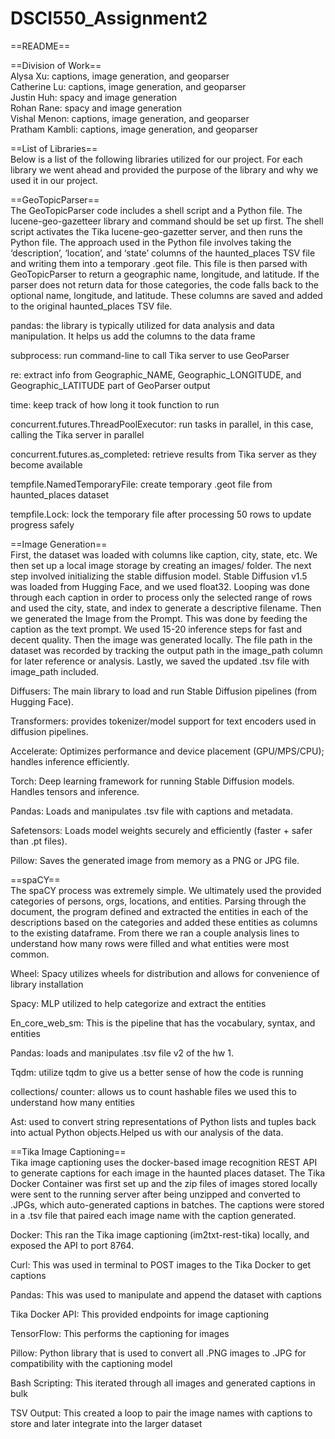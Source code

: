 # DSCI550_Assignment2

==README==

==Division of Work==  
Alysa Xu: captions, image generation, and geoparser  
Catherine Lu: captions, image generation, and geoparser  
Justin Huh: spacy and image generation  
Rohan Rane: spacy and image generation  
Vishal Menon: captions, image generation, and geoparser  
Pratham Kambli: captions, image generation, and geoparser  



==List of Libraries==  
Below is a list of the following libraries utilized for our project. For each library we went ahead and provided the purpose of the library and why we used it in our project.

==GeoTopicParser==  
The GeoTopicParser code includes a shell script and a Python file. The lucene-geo-gazetteer library and command should be set up first. The shell script activates the Tika lucene-geo-gazetter server, and then runs the Python file. The approach used in the Python file involves taking the ‘description’, ‘location’, and ‘state’ columns of the haunted_places TSV file and writing them into a temporary .geot file. This file is then parsed with GeoTopicParser to return a geographic name, longitude, and latitude. If the parser does not return data for those categories, the code falls back to the optional name, longitude, and latitude. These columns are saved and added to the original haunted_places TSV file.

pandas: the library is typically utilized for data analysis and data manipulation. It helps us add the columns to the data frame

subprocess: run command-line to call Tika server to use GeoParser

re: extract info from Geographic_NAME, Geographic_LONGITUDE, and Geographic_LATITUDE part of GeoParser output

time: keep track of how long it took function to run

concurrent.futures.ThreadPoolExecutor: run tasks in parallel, in this case, calling the Tika server in parallel

concurrent.futures.as_completed: retrieve results from Tika server as they become available

tempfile.NamedTemporaryFile: create temporary .geot file from haunted_places dataset

tempfile.Lock: lock the temporary file after processing 50 rows to update progress safely

==Image Generation==  
First, the dataset was loaded with columns like caption, city, state, etc. We then set up a local image storage by creating an images/ folder. The next step involved initializing the stable diffusion model. Stable Diffusion v1.5 was loaded from Hugging Face, and we used float32. Looping was done through each caption in order to process only the selected range of rows and used the city, state, and index to generate a descriptive filename. Then we generated the Image from the Prompt. This was done by feeding the caption as the text prompt. We used 15-20 inference steps for fast and decent quality. Then the image was generated locally. The file path in the dataset was recorded by tracking the output path in the image_path column for later reference or analysis. Lastly, we saved the updated .tsv file with image_path included.

Diffusers: The main library to load and run Stable Diffusion pipelines (from Hugging Face).

Transformers: provides tokenizer/model support for text encoders used in diffusion pipelines.

Accelerate: Optimizes performance and device placement (GPU/MPS/CPU); handles inference efficiently.

Torch: Deep learning framework for running Stable Diffusion models. Handles tensors and inference.

Pandas: Loads and manipulates .tsv file with captions and metadata.

Safetensors: Loads model weights securely and efficiently (faster + safer than .pt files).

Pillow: Saves the generated image from memory as a PNG or JPG file.


==spaCY==  
The spaCY process was extremely simple. We ultimately used the provided categories of persons, orgs, locations, and entities. Parsing through the document, the program defined and extracted the entities in each of the descriptions based on the categories and added these entities as columns to the existing dataframe. From there we ran a couple analysis lines to understand how many rows were filled and what entities were most common. 

Wheel: Spacy utilizes wheels for distribution and allows for convenience of library installation

Spacy: MLP utilized to help categorize and extract the entities

En_core_web_sm: This is the pipeline that has the vocabulary, syntax, and entities

Pandas: loads and manipulates .tsv file v2 of the hw 1.

Tqdm: utilize tqdm to give us a better sense of how the code is running

collections/ counter: allows us to count hashable files we used this to understand how many entities

Ast: used to convert string representations of Python lists and tuples back into actual Python objects.Helped us with our analysis of the data.


==Tika Image Captioning==  
Tika image captioning uses the docker-based image recognition REST API to generate captions for each image in the haunted places dataset. The Tika Docker Container was first set up and the zip files of images stored locally were sent to the running server after being unzipped and converted to .JPGs, which auto-generated captions in batches. The captions were stored in a .tsv file that paired each image name with the caption generated. 

Docker: This ran the Tika image captioning (im2txt-rest-tika) locally, and exposed the API to port 8764.

Curl: This was used in terminal to POST images to the Tika Docker to get captions

Pandas: This was used to manipulate and append the dataset with captions

Tika Docker API: This provided endpoints for image captioning 

TensorFlow: This performs the captioning for images

Pillow: Python library that is used to convert all .PNG images to .JPG for compatibility with the captioning model

Bash Scripting: This iterated through all images and generated captions in bulk

TSV Output: This created a loop to pair the image names with captions to store and later integrate into the larger dataset  
